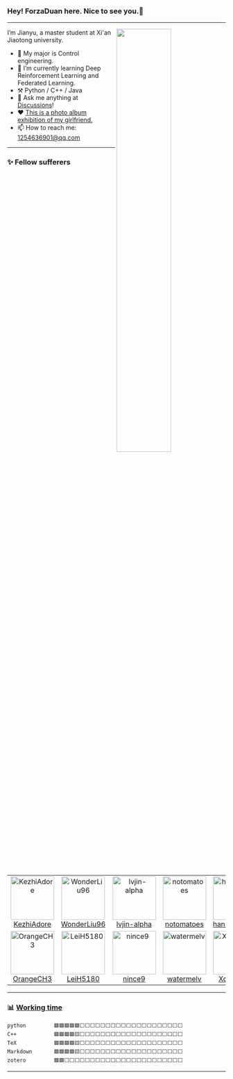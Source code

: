 ### Hey! ForzaDuan here. Nice to see you.👋
---
<!--
**ForzaDuan/ForzaDuan** is a ✨ _special_ ✨ repository because its `README.md` (this file) appears on your GitHub profile.

Here are some ideas to get you started:

- 🔭 I’m currently working on ...
- 🌱 I’m currently learning ...
- 👯 I’m looking to collaborate on ...
- 🤔 I’m looking for help with ...
- 💬 Ask me about ...
- 📫 How to reach me: ...
- 😄 Pronouns: ...
- ⚡ Fun fact: ...
-->
<picture>
    <source media="(prefers-color-scheme: dark)" srcset="https://github-readme-stats.vercel.app/api?username=ForzaDuan&theme=tokyonight&show_icons=true">
    <img align="right" width="50%" src="https://github-readme-stats-ouuan.vercel.app/api?username=ouuan&show_icons=true">
</picture>

<!--START_SECTION:descreiption-->
I’m Jianyu, a master student at Xi'an Jiaotong university.
- 🔭 My major is Control engineering.
- 🌱 I’m currently learning Deep Reinforcement Learning and Federated Learning.
- :hammer_and_pick: Python / C++ / Java
- :thought_balloon: Ask me anything at [Discussions](https://github.com/ForzaDuan/ForzaDuan/discussions/new)!
- :heart: [This is a photo album exhibition of my girlfriend.]()
- 📫 How to reach me: 1254636901@qq.com
<!--END_SECTION:descreiption-->

---

### :sparkles: Fellow sufferers

<!--START_SECTION:top-followers-->
<table>
  <tr>
    <td align="center">
      <a href="https://github.com/KezhiAdore">
        <img src="https://avatars.githubusercontent.com/u/37324328?v=4" width="100px;" alt="KezhiAdore"/>
      </a>
      <br />
      <a href="https://github.com/KezhiAdore">KezhiAdore</a>
    </td>
    <td align="center">
      <a href="https://github.com/WonderLiu96">
        <img src="https://avatars.githubusercontent.com/u/17374965?v=4" width="100px;" alt="WonderLiu96"/>
      </a>
      <br />
      <a href="https://github.com/WonderLiu96">WonderLiu96</a>
    </td>
    <td align="center">
      <a href="https://github.com/lvjin-alpha">
        <img src="https://avatars.githubusercontent.com/u/30590441?v=4" width="100px;" alt="lvjin-alpha"/>
      </a>
      <br />
      <a href="https://github.com/lvjin-alpha">lvjin-alpha</a>
    </td>
    <td align="center">
      <a href="https://github.com/notomatoes">
        <img src="https://avatars.githubusercontent.com/u/44357849?v=4" width="100px;" alt="notomatoes"/>
      </a>
      <br />
      <a href="https://github.com/notomatoes">notomatoes</a>
    </td>
    <td align="center">
      <a href="https://github.com/hanshuo123i">
        <img src="https://avatars.githubusercontent.com/u/47047984?v=4" width="100px;" alt="hanshuo123i"/>
      </a>
      <br />
      <a href="https://github.com/hanshuo123i">hanshuo123i</a>
    </td>
    <td align="center">
      <a href="https://github.com/Quchangsheng">
        <img src="https://avatars.githubusercontent.com/u/61783209?v=4" width="100px;" alt="Quchangsheng"/>
      </a>
      <br />
      <a href="https://github.com/Quchangsheng">Quchangsheng</a>
    </td>
    <td align="center">
      <a href="https://github.com/GaoZiHong">
        <img src="https://avatars.githubusercontent.com/u/48216024?v=4" width="100px;" alt="GaoZiHong"/>
      </a>
      <br />
      <a href="https://github.com/GaoZiHong">GaoZiHong</a>
    </td>
  </tr>
  <tr>
    <td align="center">
      <a href="https://github.com/OrangeCH3">
        <img src="https://avatars.githubusercontent.com/u/71698216?v=4" width="100px;" alt="OrangeCH3"/>
      </a>
      <br />
      <a href="https://github.com/OrangeCH3">OrangeCH3</a>
    </td>
    <td align="center">
      <a href="https://github.com/LeiH5180">
        <img src="https://avatars.githubusercontent.com/u/109208671?v=4" width="100px;" alt="LeiH5180"/>
      </a>
      <br />
      <a href="https://github.com/LeiH5180">LeiH5180</a>
    </td>
    <td align="center">
      <a href="https://github.com/nince9">
        <img src="https://avatars.githubusercontent.com/u/84495435?v=4" width="100px;" alt="nince9"/>
      </a>
      <br />
      <a href="https://github.com/nince9">nince9</a>
    </td>
    <td align="center">
      <a href="https://github.com/watermelv">
        <img src="https://avatars.githubusercontent.com/u/64120198?v=4" width="100px;" alt="watermelv"/>
      </a>
      <br />
      <a href="https://github.com/watermelv">watermelv</a>
    </td>
    <td align="center">
      <a href="https://github.com/XqWang3">
        <img src="https://avatars.githubusercontent.com/u/41286770?v=4" width="100px;" alt="XqWang3"/>
      </a>
      <br />
      <a href="https://github.com/XqWang3">XqWang3</a>
    </td>
    <td align="center">
      <a href="https://github.com/Alex-Lord">
        <img src="https://avatars.githubusercontent.com/u/52347538?v=4" width="100px;" alt="Alex-Lord"/>
      </a>
      <br />
      <a href="https://github.com/Alex-Lord">Bingyuan Chen</a>
    </td>
    <td align="center">
      <a href="https://github.com/Jianqy">
        <img src="https://avatars.githubusercontent.com/u/59051895?v=4" width="100px;" alt="Jianqy"/>
      </a>
      <br />
      <a href="https://github.com/Jianqy">Jianqy</a>
    </td>
  </tr>
</table>

---

### :bar_chart: [Working time](https://github.com/muety/wakapi)

<!--START_SECTION:waka-->

```text
python         🟩🟩🟩🟩🟩⬜⬜⬜⬜⬜⬜⬜⬜⬜⬜⬜⬜⬜⬜⬜⬜⬜⬜⬜⬜   
C++            🟩🟩🟩🟩🟨⬜⬜⬜⬜⬜⬜⬜⬜⬜⬜⬜⬜⬜⬜⬜⬜⬜⬜⬜⬜   
TeX            🟩🟩🟩🟩🟨⬜⬜⬜⬜⬜⬜⬜⬜⬜⬜⬜⬜⬜⬜⬜⬜⬜⬜⬜⬜   
Markdown       🟩🟩🟩🟩🟨⬜⬜⬜⬜⬜⬜⬜⬜⬜⬜⬜⬜⬜⬜⬜⬜⬜⬜⬜⬜  
zotero         🟩🟩⬜⬜⬜⬜⬜⬜⬜⬜⬜⬜⬜⬜⬜⬜⬜⬜⬜⬜⬜⬜⬜⬜⬜   
```

<!--END_SECTION:top-followers-->


---
